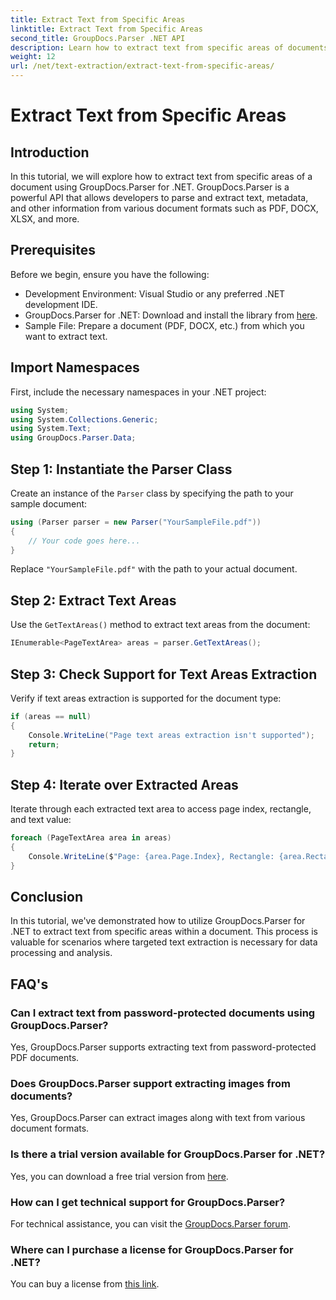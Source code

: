 ```yaml
---
title: Extract Text from Specific Areas
linktitle: Extract Text from Specific Areas
second_title: GroupDocs.Parser .NET API
description: Learn how to extract text from specific areas of documents using GroupDocs.Parser for .NET. Easy step-by-step guide.
weight: 12
url: /net/text-extraction/extract-text-from-specific-areas/
---
```


# Extract Text from Specific Areas

## Introduction
In this tutorial, we will explore how to extract text from specific areas of a document using GroupDocs.Parser for .NET. GroupDocs.Parser is a powerful API that allows developers to parse and extract text, metadata, and other information from various document formats such as PDF, DOCX, XLSX, and more.
## Prerequisites
Before we begin, ensure you have the following:
- Development Environment: Visual Studio or any preferred .NET development IDE.
- GroupDocs.Parser for .NET: Download and install the library from [here](https://releases.groupdocs.com/parser/net/).
- Sample File: Prepare a document (PDF, DOCX, etc.) from which you want to extract text.

## Import Namespaces
First, include the necessary namespaces in your .NET project:
```csharp
using System;
using System.Collections.Generic;
using System.Text;
using GroupDocs.Parser.Data;
```
## Step 1: Instantiate the Parser Class
Create an instance of the `Parser` class by specifying the path to your sample document:
```csharp
using (Parser parser = new Parser("YourSampleFile.pdf"))
{
    // Your code goes here...
}
```
Replace `"YourSampleFile.pdf"` with the path to your actual document.
## Step 2: Extract Text Areas
Use the `GetTextAreas()` method to extract text areas from the document:
```csharp
IEnumerable<PageTextArea> areas = parser.GetTextAreas();
```
## Step 3: Check Support for Text Areas Extraction
Verify if text areas extraction is supported for the document type:
```csharp
if (areas == null)
{
    Console.WriteLine("Page text areas extraction isn't supported");
    return;
}
```
## Step 4: Iterate over Extracted Areas
Iterate through each extracted text area to access page index, rectangle, and text value:
```csharp
foreach (PageTextArea area in areas)
{
    Console.WriteLine($"Page: {area.Page.Index}, Rectangle: {area.Rectangle}, Text: {area.Text}");
}
```

## Conclusion
In this tutorial, we've demonstrated how to utilize GroupDocs.Parser for .NET to extract text from specific areas within a document. This process is valuable for scenarios where targeted text extraction is necessary for data processing and analysis.

## FAQ's
### Can I extract text from password-protected documents using GroupDocs.Parser?
Yes, GroupDocs.Parser supports extracting text from password-protected PDF documents.
### Does GroupDocs.Parser support extracting images from documents?
Yes, GroupDocs.Parser can extract images along with text from various document formats.
### Is there a trial version available for GroupDocs.Parser for .NET?
Yes, you can download a free trial version from [here](https://releases.groupdocs.com/).
### How can I get technical support for GroupDocs.Parser?
For technical assistance, you can visit the [GroupDocs.Parser forum](https://forum.groupdocs.com/c/parser/17).
### Where can I purchase a license for GroupDocs.Parser for .NET?
You can buy a license from [this link](https://purchase.groupdocs.com/buy).
